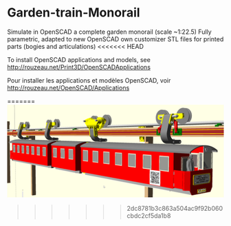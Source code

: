 # Garden-train-Monorail
Simulate in OpenSCAD a complete garden monorail (scale ~1:22.5)
Fully parametric, adapted to new OpenSCAD own customizer
STL files for printed parts (bogies and articulations)
<<<<<<< HEAD

To install OpenSCAD applications and models, see http://rouzeau.net/Print3D/OpenSCADApplications

Pour installer les applications et modèles OpenSCAD, voir  http://rouzeau.net/OpenSCAD/Applications

=======
![view of the whole garden train](Garden_monorail.png?raw=true "3D model of the whole garden train")
 
>>>>>>> 2dc8781b3c863a504ac9f92b060cbdc2cf5da1b8
